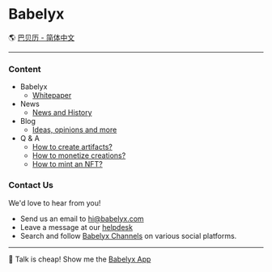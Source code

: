 # Babelyx

🌎 [巴贝历 - 简体中文](./_zhcn.md)

---

### Content

- Babelyx
  - [Whitepaper](./plans/whitepaper/_enus.md)
- News
  - [News and History](./news/_enus.md)
- Blog
  - [Ideas, opinions and more](./blog/_enus.md)
- Q & A
  - [How to create artifacts?](./topic/how_to_create_artifact/_enus.md)
  - [How to monetize creations?](./topic/how_to_monetize_creation/_enus.md)
  - [How to mint an NFT?](./topic/how_to_mint_nft/_enus.md)

### Contact Us

We'd love to hear from you!

- Send us an email to [hi@babelyx.com](mailto:hi@babelyx.com)
- Leave a message at our [helpdesk](https://csr.babelyx.com)
- Search and follow [Babelyx Channels](https://links.babelyx.com) on various social platforms.

---

🚀 Talk is cheap! Show me the [Babelyx App](https://u.babelyx.com)

<!-- ✨ Babelyx is powered by [Faronear](https://faronear.com) -->
